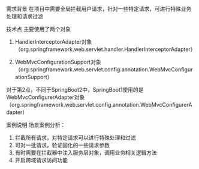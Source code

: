 需求背景
在项目中需要全局拦截用户请求，针对一些特定请求，可进行特殊业务处理和请求过滤

技术点
主要使用了两个对象

1. HandlerInterceptorAdapter对象（org.springframework.web.servlet.handler.HandlerInterceptorAdapter）

2. WebMvcConfigurationSupport对象（org.springframework.web.servlet.config.annotation.WebMvcConfigurationSupport）

对于第2点，不同于SpringBoot2中，SpringBoot1使用的是WebMvcConfigurerAdapter对象（org.springframework.web.servlet.config.annotation.WebMvcConfigurerAdapter）

案例说明
场景案例分析：

1. 拦截所有请求，对特定请求可以进行特殊处理和过滤
2. 可对一批请求，验证固化的一些请求参数
3. 有时需要在拦截器中注入服务层对象，调用业务相关逻辑方法
4. 开启跨域请求访问功能